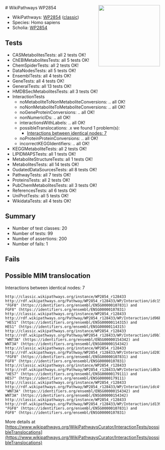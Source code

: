 <img style="float: right; width: 200px" src="https://upload.wikimedia.org/wikipedia/commons/thumb/8/83/Wplogo_with_text_500.png/640px-Wplogo_with_text_500.png" />
# WikiPathways WP2854

* WikiPathways: [WP2854](https://wikipathways.org/pathways/WP2854) ([classic](https://classic.wikipathways.org/instance/WP2854))
* Species: Homo sapiens
* Scholia: [WP2854](https://scholia.toolforge.org/wikipathways/WP2854)
## Tests
* CASMetabolitesTests: all 2 tests OK!
* ChEBIMetabolitesTests: all 5 tests OK!
* ChemSpiderTests: all 2 tests OK!
* DataNodesTests: all 5 tests OK!
* EnsemblTests: all 4 tests OK!
* GeneTests: all 4 tests OK!
* GeneralTests: all 13 tests OK!
* HMDBSecMetabolitesTests: all 3 tests OK!
* InteractionTests
    * noMetaboliteToNonMetaboliteConversions: .. all OK!
    * noNonMetaboliteToMetaboliteConversions: .. all OK!
    * noGeneProteinConversions: .. all OK!
    * nonNumericIDs: .. all OK!
    * interactionsWithLabels: .. all OK!
    * possibleTranslocations: .x we found 1 problem(s):
        * [Interactions between identical nodes: 7](#1c11820c)
    * noProteinProteinConversions: .. all OK!
    * incorrectKEGGIdentifiers: .. all OK!
* KEGGMetaboliteTests: all 2 tests OK!
* LIPIDMAPSTests: all 1 tests OK!
* MetaboliteStructureTests: all 1 tests OK!
* MetabolitesTests: all 14 tests OK!
* OudatedDataSourcesTests: all 8 tests OK!
* PathwayTests: all 7 tests OK!
* ProteinsTests: all 2 tests OK!
* PubChemMetabolitesTests: all 3 tests OK!
* ReferencesTests: all 6 tests OK!
* UniProtTests: all 5 tests OK!
* WikidataTests: all 4 tests OK!


## Summary

* Number of test classes: 20
* Number of tests: 99
* Number of assertions: 200
* Number of fails: 1

## Fails

<a name="1c11820c" />

## Possible MIM translocation

Interactions between identical nodes: 7
```
http://classic.wikipathways.org/instance/WP2854_r128433 http://rdf.wikipathways.org/Pathway/WP2854_r128433/WP/Interaction/idc151bef8 "FGF8" (https://identifiers.org/ensembl/ENSG00000107831) and 
FGF8" (https://identifiers.org/ensembl/ENSG00000107831)
http://classic.wikipathways.org/instance/WP2854_r128433 http://rdf.wikipathways.org/Pathway/WP2854_r128433/WP/Interaction/id96bcac66 "HES1" (https://identifiers.org/ensembl/ENSG00000114315) and 
HES1" (https://identifiers.org/ensembl/ENSG00000114315)
http://classic.wikipathways.org/instance/WP2854_r128433 http://rdf.wikipathways.org/Pathway/WP2854_r128433/WP/Interaction/id9b749d6d "WNT3A" (https://identifiers.org/ensembl/ENSG00000154342) and 
WNT3A" (https://identifiers.org/ensembl/ENSG00000154342)
http://classic.wikipathways.org/instance/WP2854_r128433 http://rdf.wikipathways.org/Pathway/WP2854_r128433/WP/Interaction/id20315a91 "FGF8" (https://identifiers.org/ensembl/ENSG00000107831) and 
FGF8" (https://identifiers.org/ensembl/ENSG00000107831)
http://classic.wikipathways.org/instance/WP2854_r128433 http://rdf.wikipathways.org/Pathway/WP2854_r128433/WP/Interaction/id63e5ba7d "HES7" (https://identifiers.org/ensembl/ENSG00000179111) and 
HES7" (https://identifiers.org/ensembl/ENSG00000179111)
http://classic.wikipathways.org/instance/WP2854_r128433 http://rdf.wikipathways.org/Pathway/WP2854_r128433/WP/Interaction/idc4fa6cb7 "WNT3A" (https://identifiers.org/ensembl/ENSG00000154342) and 
WNT3A" (https://identifiers.org/ensembl/ENSG00000154342)
http://classic.wikipathways.org/instance/WP2854_r128433 http://rdf.wikipathways.org/Pathway/WP2854_r128433/WP/Interaction/id139ec6a6 "FGF8" (https://identifiers.org/ensembl/ENSG00000107831) and 
FGF8" (https://identifiers.org/ensembl/ENSG00000107831)
```

More details at [https://www.wikipathways.org/WikiPathwaysCurator/InteractionTests/possibleTranslocations](https://www.wikipathways.org/WikiPathwaysCurator/InteractionTests/possibleTranslocations)

